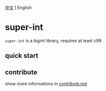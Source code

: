 [中文](README_zh.md) | English

# super-int
`super-int` is a bigint library, requires at least c99

## quick start

## contribute
show more informations in [contribute.md](contribute.md)
